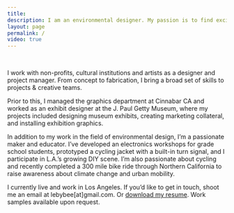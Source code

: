 ```yaml
---
title:
description: I am an environmental designer. My passion is to find exciting new ways to create educational experiences for museums and cultural institutions.
layout: page
permalink: /
video: true
---
```


<br />

I work with non-profits, cultural institutions and artists as a designer and project manager. From concept to fabrication, I bring a broad set of skills to projects & creative teams.

Prior to this, I managed the graphics department at Cinnabar CA and worked as an exhibit designer at the J. Paul Getty Museum, where my projects included designing museum exhibits, creating marketing collateral, and installing exhibition graphics.

In addition to my work in the field of environmental design, I’m a passionate maker and educator. I’ve developed an electronics workshops for grade school students, prototyped a cycling jacket with a built-in turn signal, and I participate in L.A.’s growing DIY scene. I’m also passionate about cycling and recently completed a 300 mile bike ride through Northern California to raise awareness about climate change and urban mobility.

I currently live and work in Los Angeles. If you’d like to get in touch, shoot me an email at lebybee[at]gmail.com. Or [download my resume]({{site.baseurl}}/assets/files/lb_resume_2016.pdf). Work samples available upon request.

<br />
